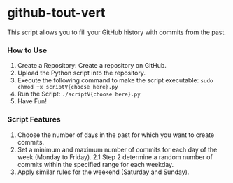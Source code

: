 # github-tout-vert

This script allows you to fill your GitHub history with commits from the past.

### How to Use
1. Create a Repository: Create a repository on GitHub.
2. Upload the Python script into the repository.
3. Execute the following command to make the script executable: ```sudo chmod +x scriptV{choose here}.py```
4. Run the Script: ```./scriptV{choose here}.py```
5. Have Fun!

### Script Features

1. Choose the number of days in the past for which you want to create commits.
2. Set a minimum and maximum number of commits for each day of the week (Monday to Friday).
  2.1 Step 2 determine a random number of commits within the specified range for each weekday.
3. Apply similar rules for the weekend (Saturday and Sunday).

